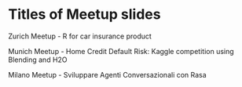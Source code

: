 # Titles of Meetup slides

Zurich Meetup - R for car insurance product


Munich Meetup - Home Credit Default Risk: Kaggle competition using Blending and H2O


Milano Meetup - Sviluppare Agenti Conversazionali con Rasa
